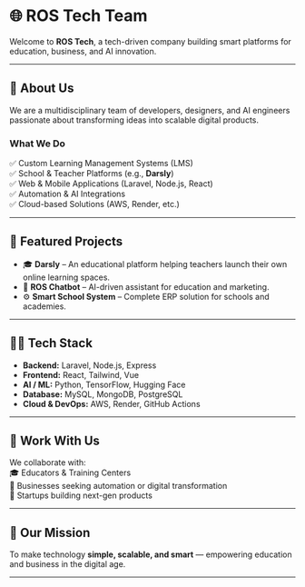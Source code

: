 # 🌐 ROS Tech Team  

Welcome to **ROS Tech**, a tech-driven company building smart platforms for education, business, and AI innovation.  

---

## 🧠 About Us  
We are a multidisciplinary team of developers, designers, and AI engineers passionate about transforming ideas into scalable digital products.  

### What We Do  
✅ Custom Learning Management Systems (LMS)  
✅ School & Teacher Platforms (e.g., **Darsly**)  
✅ Web & Mobile Applications (Laravel, Node.js, React)  
✅ Automation & AI Integrations  
✅ Cloud-based Solutions (AWS, Render, etc.)

---

## 💼 Featured Projects  
- 🎓 **Darsly** – An educational platform helping teachers launch their own online learning spaces.  
- 💬 **ROS Chatbot** – AI-driven assistant for education and marketing.  
- ⚙️ **Smart School System** – Complete ERP solution for schools and academies.  

---

## 🧑‍💻 Tech Stack  
- **Backend:** Laravel, Node.js, Express  
- **Frontend:** React, Tailwind, Vue  
- **AI / ML:** Python, TensorFlow, Hugging Face  
- **Database:** MySQL, MongoDB, PostgreSQL  
- **Cloud & DevOps:** AWS, Render, GitHub Actions  

---

## 🤝 Work With Us  
We collaborate with:  
🎓 Educators & Training Centers  
🏢 Businesses seeking automation or digital transformation  
🚀 Startups building next-gen products  

---

## 🌟 Our Mission  
To make technology **simple, scalable, and smart** — empowering education and business in the digital age.

---
